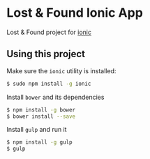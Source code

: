 Lost & Found Ionic App
=====================

Lost & Found project for [ionic](http://ionicframework.com/ "Title")

## Using this project

Make sure the `ionic` utility is installed:

```bash
$ sudo npm install -g ionic
```
Install `bower` and its dependencies

```bash
$ npm install -g bower
$ bower install --save
```

Install `gulp` and run it

```bash
$ npm install -g gulp
$ gulp
```
